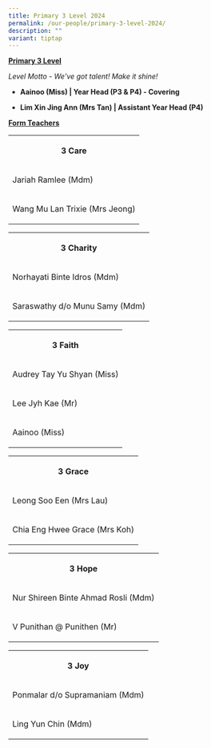 ```yaml
---
title: Primary 3 Level 2024
permalink: /our-people/primary-3-level-2024/
description: ""
variant: tiptap
---
```

<p><strong><u>Primary 3 Level</u></strong>
</p>
<p><em>Level Motto - We've got talent! Make it shine!</em>
</p>
<p></p>
<ul data-tight="true" class="tight">
<li>
<p><strong>Aainoo (Miss) | Year Head (P3 &amp; P4) - Covering</strong>
</p>
</li>
<li>
<p><strong>Lim Xin Jing Ann (Mrs Tan) | Assistant Year Head (P4)</strong>
</p>
</li>
</ul>
<p></p>
<p><strong><u>Form Teachers</u></strong>
</p>
<table>
<tbody>
<tr>
<th rowspan="1" colspan="1">
<p>3 Care</p>
</th>
</tr>
<tr>
<td rowspan="1" colspan="1">
<p>Jariah Ramlee (Mdm)</p>
<p></p>
</td>
</tr>
<tr>
<td rowspan="1" colspan="1">
<p>Wang Mu Lan Trixie (Mrs Jeong)</p>
</td>
</tr>
</tbody>
</table>
<p></p>
<table>
<tbody>
<tr>
<th rowspan="1" colspan="1">
<p>3 Charity</p>
</th>
</tr>
<tr>
<td rowspan="1" colspan="1">
<p>Norhayati Binte Idros (Mdm)</p>
</td>
</tr>
<tr>
<td rowspan="1" colspan="1">
<p>Saraswathy d/o Munu Samy (Mdm)</p>
</td>
</tr>
</tbody>
</table>
<p></p>
<table>
<tbody>
<tr>
<th rowspan="1" colspan="1">
<p>3 Faith</p>
</th>
</tr>
<tr>
<td rowspan="1" colspan="1">
<p>Audrey Tay Yu Shyan (Miss)</p>
</td>
</tr>
<tr>
<td rowspan="1" colspan="1">
<p>Lee Jyh Kae (Mr)</p>
</td>
</tr>
<tr>
<td rowspan="1" colspan="1">
<p>Aainoo (Miss)</p>
</td>
</tr>
</tbody>
</table>
<p></p>
<table>
<tbody>
<tr>
<th rowspan="1" colspan="1">
<p>3 Grace</p>
</th>
</tr>
<tr>
<td rowspan="1" colspan="1">
<p>Leong Soo Een (Mrs Lau)</p>
</td>
</tr>
<tr>
<td rowspan="1" colspan="1">
<p>Chia Eng Hwee Grace (Mrs Koh)</p>
</td>
</tr>
</tbody>
</table>
<p></p>
<table>
<tbody>
<tr>
<th rowspan="1" colspan="1">
<p>3 Hope</p>
</th>
</tr>
<tr>
<td rowspan="1" colspan="1">
<p>Nur Shireen Binte Ahmad Rosli (Mdm)</p>
</td>
</tr>
<tr>
<td rowspan="1" colspan="1">
<p>V Punithan @ Punithen (Mr)</p>
</td>
</tr>
</tbody>
</table>
<p></p>
<table>
<tbody>
<tr>
<th rowspan="1" colspan="1">
<p>3 Joy</p>
</th>
</tr>
<tr>
<td rowspan="1" colspan="1">
<p>Ponmalar d/o Supramaniam (Mdm)</p>
</td>
</tr>
<tr>
<td rowspan="1" colspan="1">
<p>Ling Yun Chin (Mdm)</p>
</td>
</tr>
</tbody>
</table>
<p></p>
<p></p>